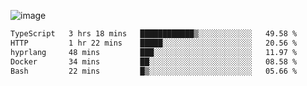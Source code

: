 ![image](https://github-profile-trophy.vercel.app/?username=CMOISDEAD&theme=oldie&row=1&no-frame=true&no-bg=true&margin-w=15&margin-h=15)
<!--START_SECTION:waka-->

```txt
TypeScript   3 hrs 18 mins   ████████████▒░░░░░░░░░░░░   49.58 %
HTTP         1 hr 22 mins    █████░░░░░░░░░░░░░░░░░░░░   20.56 %
hyprlang     48 mins         ███░░░░░░░░░░░░░░░░░░░░░░   11.97 %
Docker       34 mins         ██░░░░░░░░░░░░░░░░░░░░░░░   08.58 %
Bash         22 mins         █▒░░░░░░░░░░░░░░░░░░░░░░░   05.66 %
```

<!--END_SECTION:waka--> 
